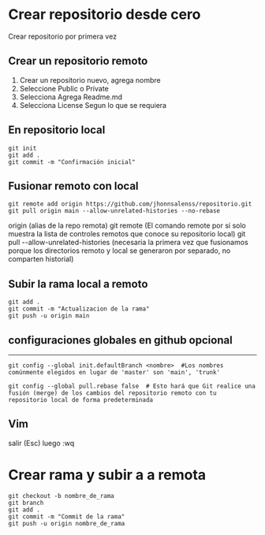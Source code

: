 # Crear repositorio desde cero
Crear repositorio por primera vez
## Crear un repositorio remoto
1. Crear un repositorio nuevo, agrega nombre
2. Seleccione Public o Private
3. Selecciona Agrega Readme.md
4. Selecciona License
Segun lo que se requiera

## En repositorio local
```
git init
git add .
git commit -m "Confirmación inicial"
```
## Fusionar remoto con local
```
git remote add origin https://github.com/jhonnsalenss/repositorio.git
git pull origin main --allow-unrelated-histories --no-rebase
```
origin (alias de la repo remota)
git remote (El comando remote por sí solo muestra la lista de controles remotos que conoce su repositorio local)
git pull <alias> <rama>
--allow-unrelated-histories (necesaria la primera vez que fusionamos porque los directorios remoto y local se generaron por separado, no comparten historial)

## Subir la rama local a remoto
```
git add .
git commit -m "Actualizacion de la rama"
git push -u origin main
```

## configuraciones globales en github opcional
-----
```
git config --global init.defaultBranch <nombre>  #Los nombres comúnmente elegidos en lugar de 'master' son 'main', 'trunk'

git config --global pull.rebase false  # Esto hará que Git realice una fusión (merge) de los cambios del repositorio remoto con tu repositorio local de forma predeterminada
```

## Vim
salir (Esc) luego :wq

# Crear rama y subir a a remota
```
git checkout -b nombre_de_rama
git branch
git add .
git commit -m "Commit de la rama"
git push -u origin nombre_de_rama
```
